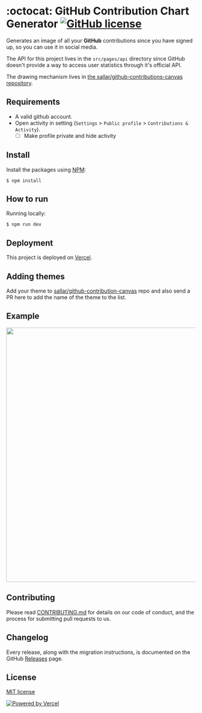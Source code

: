 # :octocat: GitHub Contribution Chart Generator [![GitHub license](https://img.shields.io/badge/license-MIT-blue.svg)](https://github.com/sallar/github-contributions-canvas/blob/master/LICENSE)

Generates an image of all your **GitHub** contributions since you have signed up, so you can use it in social media.

The API for this project lives in the `src/pages/api` directory since GitHub doesn't provide a way to access user statistics through it's official API.

The drawing mechanism lives in [the sallar/github-contributions-canvas repository](https://github.com/sallar/github-contributions-canvas).

## Requirements

- A valid github account.
- Open activity in setting (`Settings` > `Public profile` > `Contributions & Activity`).
  - [ ] Make profile private and hide activity

## Install

Install the packages using [NPM](https://nodejs.org/en/):

```
$ npm install
```

## How to run

Running locally:

```
$ npm run dev
```

## Deployment

This project is deployed on [Vercel](https://vercel.com/).

## Adding themes

Add your theme to [sallar/github-contribution-canvas](https://github.com/sallar/github-contributions-canvas) repo and also send a PR here to add the name of the theme to the list.

## Example

<div align="center">
  <img src="screenshot.png" width="676">
</div>

## Contributing

Please read [CONTRIBUTING.md](./CONTRIBUTING.md) for details on our code of conduct, and the process for submitting pull requests to us.

## Changelog

Every release, along with the migration instructions, is documented on the GitHub [Releases](https://github.com/sallar/github-contributions-chart/releases) page.

## License

[MIT license](https://opensource.org/licenses/MIT)

[![Powered by Vercel](/public/powered-by-vercel.svg)](https://vercel.com/?utm_source=github-contributions-chart&utm_campaign=oss)
